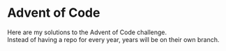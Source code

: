 # Advent of Code  
Here are my solutions to the Advent of Code challenge.  
Instead of having a repo for every year, years will be on their own branch.  

